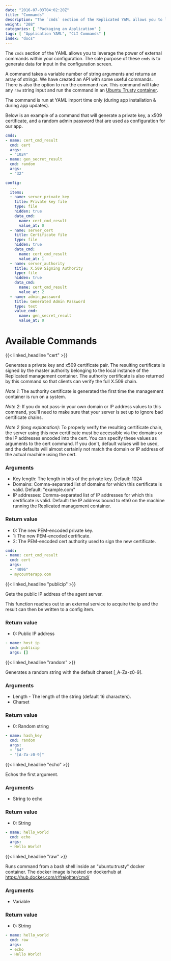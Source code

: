 ```yaml
---
date: "2016-07-03T04:02:20Z"
title: "Commands"
description: "The `cmds` section of the Replicated YAML allows you to leverage the power of external commands within your application configuration."
weight: "208"
categories: [ "Packaging an Application" ]
tags: [ "Application YAML", "CLI Commands" ]
index: "docs"
---
```


The `cmds` section of the YAML allows you to leverage the power of external commands within your configuration. The sole
purpose of these `cmds` is to generate data for input in the configuration screen.

A command takes a variable number of string arguments and returns an array of strings. We have created an API with some
useful commands. There is also the option to run the command raw. This command will take any `raw` string input and run
the command in an [Ubuntu Trusty container](https://hub.docker.com/r/replicated/cmd/).

The command is run at YAML import time only (during app installation & during app updates).

Below is an example of a command that will generate a private key, a x509 certificate, and a random admin password that
are used as configuration for our app.

```yaml
cmds:
- name: cert_cmd_result
  cmd: cert
  args:
  - "1024"
- name: gen_secret_result
  cmd: random
  args:
  - "32"
```

```yaml
config:
  ...
  items:
  - name: server_private_key
    title: Private key file
    type: file
    hidden: true
    data_cmd:
      name: cert_cmd_result
      value_at: 0
  - name: server_cert
    title: Certificate file
    type: file
    hidden: true
    data_cmd:
      name: cert_cmd_result
      value_at: 1
  - name: server_authority
    title: X.509 Signing Authority
    type: file
    hidden: true
    data_cmd:
      name: cert_cmd_result
      value_at: 2
  - name: admin_password
    title: Generated Admin Password
    type: text
    value_cmd:
      name: gen_secret_result
      value_at: 0
```

# Available Commands
{{< linked_headline "cert" >}}

Generates a private key and x509 certificate pair. The resulting certificate is signed by the master authority belonging to the local instance of the Replicated management container. The authority certificate is also returned by this command so that clients can verify the full X.509 chain.

*Note 1*: The authority certificate is generated the first time the management container is run on a system.

*Note 2*: If you do not pass-in your own domain or IP address values to this command, you'll need to make sure that your server is set up to ignore bad certificate chains.

*Note 2 (long explanation)*: To properly verify the resulting certificate chain, the server using this new certificate must be accessible via the domains or the IP addresses encoded into the cert. You can specify these values as arguments to the cert command. If you don't, default values will be used, and the defaults will almost certainly not match the domain or IP address of the actual machine using the cert.

### Arguments
- Key length: The length in bits of the private key. Default: 1024
- Domains: Comma-separated list of domains for which this certificate is valid. Default: "example.com"
- IP addresses: Comma-separated list of IP addresses for which this certificate is valid. Default: the IP address bound to eth0 on the machine running the Replicated management container.

### Return value
- 0: The new PEM-encoded private key.
- 1: The new PEM-encoded certificate.
- 2: The PEM-encoded cert authority used to sign the new certificate.

```yaml
cmds:
- name: cert_cmd_result
  cmd: cert
  args:
  - "4096"
  - mycounterapp.com
```

{{< linked_headline "publicip" >}}

Gets the public IP address of the agent server.

This function reaches out to an external service to acquire the ip and the result can then be written to a config item.

### Return value
- 0: Public IP address

```yaml
- name: host_ip
  cmd: publicip
  args: []
```

{{< linked_headline "random" >}}

Generates a random string with the default charset [_A-Za-z0-9].

### Arguments
- Length - The length of the string (default 16 characters).
- Charset

### Return value
- 0: Random string

```yaml
- name: hash_key
  cmd: random
  args:
  - "64"
  - "[A-Za-z0-9]"
```

{{< linked_headline "echo" >}}

Echos the first argument.

### Arguments
- String to echo

### Return value
- 0: String

```yaml
- name: hello_world
  cmd: echo
  args:
  - Hello World!
```

{{< linked_headline "raw" >}}

Runs command from a bash shell inside an "ubuntu:trusty" docker container. The docker image is hosted on dockerhub at https://hub.docker.com/r/freighter/cmd/

### Arguments
- Variable

### Return value
- 0: String

```yaml
- name: hello_world
  cmd: raw
  args:
  - echo
  - Hello World!
```
